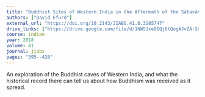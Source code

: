 ```yaml
---
title: "Buddhist Sites of Western India in the Aftermath of the Sātavāhana-Kśaharāta War: Dynastic Geographies and Patterns of Patronage, Renewal, and Abandonment"
authors: ["David Efurd"]
external_url: "https://doi.org/10.2143/JIABS.41.0.3285747"
drive_links: ["https://drive.google.com/file/d/1NW5JxeOIQj6lQogAJvZA-S8L6otAEEqx/view?usp=drivesdk"]
course: indian
year: 2018
volume: 41
journal: jiabs
pages: "395--420"
---
```


An exploration of the Buddhist caves of Western India, and what the historical record there can tell us about how Buddhism was received as it spread.

